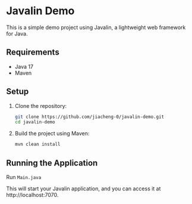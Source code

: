 # Javalin Demo

This is a simple demo project using Javalin, a lightweight web framework for Java.

## Requirements

- Java 17
- Maven

## Setup

1. Clone the repository:
    ```sh
    git clone https://github.com/jiacheng-0/javalin-demo.git
    cd javalin-demo
    ```

2. Build the project using Maven:
    ```sh
    mvn clean install
    ```

## Running the Application

Run `Main.java`

This will start your Javalin application, and you can access it at http://localhost:7070.